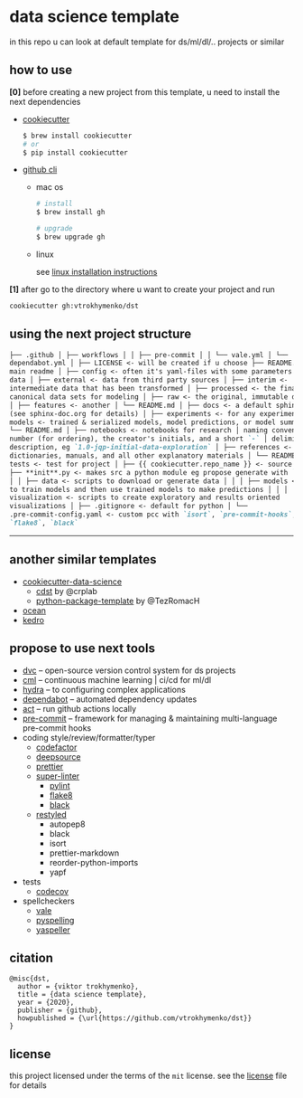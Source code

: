 # data science template

in this repo u can look at default template for ds/ml/dl/.. projects or similar

## how to use

**[0]** before creating a new project from this template, u need to install the
next dependencies

- [cookiecutter](https://github.com/cookiecutter/cookiecutter)

  ```bash
  $ brew install cookiecutter
  # or
  $ pip install cookiecutter
  ```

- [github cli](https://cli.github.com/manual/installation)

  - mac os

    ```bash
    # install
    $ brew install gh

    # upgrade
    $ brew upgrade gh
    ```

  - linux

    see
    [linux installation instructions](https://github.com/cli/cli/blob/trunk/docs/install_linux.md)

**[1]** after go to the directory where u want to create your project and run

```bash
cookiecutter gh:vtrokhymenko/dst
```

## using the next project structure

```markdown
├── .github │ ├── workflows │ │ ├── pre-commit │ │ └── vale.yml │ └──
dependabot.yml │ ├── LICENSE <- will be created if u choose ├── README.md <- the
main readme │ ├── config <- often it's yaml-files with some parameters │ ├──
data │ ├── external <- data from third party sources │ ├── interim <-
intermediate data that has been transformed │ ├── processed <- the final,
canonical data sets for modeling │ ├── raw <- the original, immutable data dump
│ ├── features <- another │ └── README.md │ ├── docs <- a default sphinx project
(see sphinx-doc.org for details) │ ├── experiments <- for any experiments │ ├──
models <- trained & serialized models, model predictions, or model summaries │
└── README.md │ ├── notebooks <- notebooks for research │ naming convention is a
number (for ordering), the creator's initials, and a short `-` │ delimited
description, eg `1.0-jqp-initial-data-exploration` │ ├── references <- data
dictionaries, manuals, and all other explanatory materials │ └── README.md │ ├──
tests <- test for project │ ├── {{ cookiecutter.repo_name }} <- source code │
├── **init**.py <- makes src a python module eg propose generate with `mkinit` │
│ │ ├── data <- scripts to download or generate data │ │ │ ├── models <- scripts
to train models and then use trained models to make predictions │ │ │ └──
visualization <- scripts to create exploratory and results oriented
visualizations │ ├── .gitignore <- default for python │ └──
.pre-commit-config.yaml <- custom pcc with `isort`, `pre-commit-hooks`,
`flake8`, `black`
```

---

## another similar templates

- [cookiecutter-data-science](https://github.com/drivendata/cookiecutter-data-science)
  - [cdst](https://github.com/crplab/cdst/) by @crplab
  - [python-package-template](https://github.com/TezRomacH/python-package-template)
    by @TezRomacH
- [ocean](https://github.com/surfstudio/Ocean)
- [kedro](https://github.com/quantumblacklabs/kedro/)

## propose to use next tools

- [dvc](https://dvc.org) – open-source version control system for ds projects
- [cml](https://cml.dev) – continuous machine learning | ci/cd for ml/dl
- [hydra](https://hydra.cc) – to configuring complex applications
- [dependabot](https://dependabot.com) – automated dependency updates
- [act](https://github.com/nektos/act) – run github actions locally
- [pre-commit](https://pre-commit.com) – framework for managing & maintaining
  multi-language pre-commit hooks
- coding style/review/formatter/typer
  - [codefactor](https://www.codefactor.io)
  - [deepsource](https://deepsource.io)
  - [prettier](https://github.com/prettier/prettier)
  - [super-linter](https://github.com/github/super-linter)
    - [pylint](https://www.pylint.org/)
    - [flake8](https://flake8.pycqa.org/en/latest/)
    - [black](https://github.com/psf/black)
  - [restyled](https://restyled.io)
    - autopep8
    - black
    - isort
    - prettier-markdown
    - reorder-python-imports
    - yapf
- tests
  - [codecov](https://codecov.io)
- spellcheckers
  - [vale](https://errata-ai.gitbook.io/vale/)
  - [pyspelling](https://facelessuser.github.io/pyspelling/)
  - [yaspeller](https://github.com/hcodes/yaspeller)

## citation

```citation
@misc{dst,
  author = {viktor trokhymenko},
  title = {data science template},
  year = {2020},
  publisher = {github},
  howpublished = {\url{https://github.com/vtrokhymenko/dst}}
}
```

## license

this project licensed under the terms of the `mit` license. see the
[license](./LICENSE) file for details
